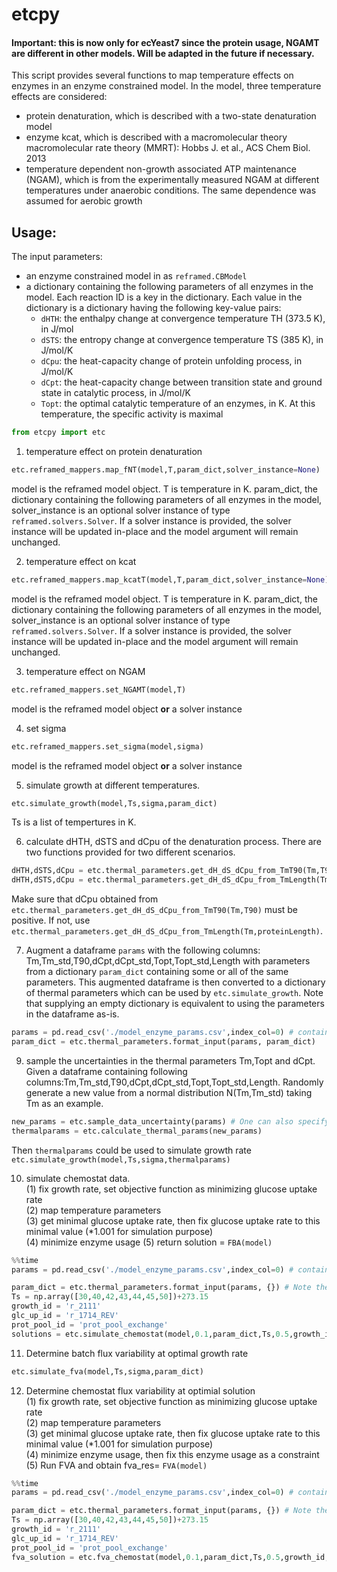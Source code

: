 # etcpy
#### Important: this is now only for ecYeast7 since the protein usage, NGAMT are different in other models. Will be adapted in the future if necessary.
This script provides several functions to map temperature effects on enzymes in
an enzyme constrained model. In the model, three temperature effects are considered:
* protein denaturation, which is described with a two-state denaturation model  
* enzyme kcat, which is described with a macromolecular theory macromolecular rate theory (MMRT): Hobbs J. et al., ACS Chem Biol. 2013  
* temperature dependent non-growth associated ATP maintenance (NGAM), which is from the experimentally measured NGAM at different temperatures under anaerobic conditions. The same dependence was assumed for aerobic growth  


## Usage:  
The input parameters:
* an enzyme constrained model in as `reframed.CBModel`
* a dictionary containing the following parameters of all enzymes in the model. Each reaction ID is a key in the dictionary. Each value in the dictionary is a dictionary having the following key-value pairs:
  * `dHTH`: the enthalpy change at convergence temperature TH (373.5 K), in J/mol
  * `dSTS`: the entropy change at convergence temperature TS (385 K), in J/mol/K
  * `dCpu`: the heat-capacity change of protein unfolding process, in J/mol/K
  * `dCpt`: the heat-capacity change between transition state and ground state in catalytic process, in J/mol/K
  * `Topt`: the optimal catalytic temperature of an enzymes, in K. At this temperature, the specific activity is maximal

```python
from etcpy import etc
```
1. temperature effect on protein denaturation  
```python
etc.reframed_mappers.map_fNT(model,T,param_dict,solver_instance=None)
```
model is the reframed model object. T is temperature in K. param_dict, the dictionary containing the following parameters of all enzymes in the model, solver_instance is an optional solver instance of type `reframed.solvers.Solver`. If a solver instance is provided, the solver instance will be updated in-place and the model argument will remain unchanged.

2. temperature effect on kcat  
```python
etc.reframed_mappers.map_kcatT(model,T,param_dict,solver_instance=None)
```
model is the reframed model object. T is temperature in K. param_dict, the dictionary containing the following parameters of all enzymes in the model, solver_instance is an optional solver instance of type `reframed.solvers.Solver`. If a solver instance is provided, the solver instance will be updated in-place and the model argument will remain unchanged.

3. temperature effect on NGAM
```python
etc.reframed_mappers.set_NGAMT(model,T)
```
model is the reframed model object **or** a solver instance


4. set sigma
```python
etc.reframed_mappers.set_sigma(model,sigma)
```

model is the reframed model object **or** a solver instance

5. simulate growth at different temperatures.
```python
etc.simulate_growth(model,Ts,sigma,param_dict)
```
Ts is a list of tempertures in K.

6. calculate dHTH, dSTS and dCpu of the denaturation process. There are two functions provided for two different scenarios.
```python 
dHTH,dSTS,dCpu = etc.thermal_parameters.get_dH_dS_dCpu_from_TmT90(Tm,T90)  #for a protein with experimental Tm and T90
dHTH,dSTS,dCpu = etc.thermal_parameters.get_dH_dS_dCpu_from_TmLength(Tm,proteinLength) # for protein with only Tm
```
Make sure that dCpu obtained from `etc.thermal_parameters.get_dH_dS_dCpu_from_TmT90(Tm,T90)` must be positive. If not, use `etc.thermal_parameters.get_dH_dS_dCpu_from_TmLength(Tm,proteinLength)`. 

7. Augment a dataframe `params` with the following columns: Tm,Tm_std,T90,dCpt,dCpt_std,Topt,Topt_std,Length with parameters from a dictionary `param_dict` containing some or all of the same parameters. This augmented dataframe is then converted to a dictionary of thermal parameters which can be used by `etc.simulate_growth`. Note that supplying an empty dictionary is equivalent to using the parameters in the dataframe as-is.
  ```python
  params = pd.read_csv('./model_enzyme_params.csv',index_col=0) # contains at least Tm,T90,dCpt,Topt,Length
  param_dict = etc.thermal_parameters.format_input(params, param_dict)
  ```


9. sample the uncertainties in the thermal parameters Tm,Topt and dCpt. Given a dataframe containing following columns:Tm,Tm_std,T90,dCpt,dCpt_std,Topt,Topt_std,Length. Randomly generate a new value from a normal distribution N(Tm,Tm_std) taking Tm as an example. 
```python 
new_params = etc.sample_data_uncertainty(params) # One can also specify columns to be sampled. The default is to sample all columns: [Tm,dCpt,Topt]
thermalparams = etc.calculate_thermal_params(new_params)
```
Then ```thermalparams``` could be used to simulate growth rate ```etc.simulate_growth(model,Ts,sigma,thermalparams)```


10. simulate chemostat data.  
(1) fix growth rate, set objective function as minimizing glucose uptake rate  
(2) map temperature parameters  
(3) get minimal glucose uptake rate, then fix glucose uptake rate to this minimal value (\*1.001 for simulation purpose)  
(4) minimize enzyme usage
(5) return solution = `FBA(model)`
```python 
%%time
params = pd.read_csv('./model_enzyme_params.csv',index_col=0) # contains at least Tm,T90,dCpt,Topt,Length

param_dict = etc.thermal_parameters.format_input(params, {}) # Note the empty dictionary as the last argument
Ts = np.array([30,40,42,43,44,45,50])+273.15
growth_id = 'r_2111'
glc_up_id = 'r_1714_REV'
prot_pool_id = 'prot_pool_exchange'
solutions = etc.simulate_chemostat(model,0.1,param_dict,Ts,0.5,growth_id,glc_up_id,prot_pool_id)
```

11. Determine batch flux variability at optimal growth rate
```python
etc.simulate_fva(model,Ts,sigma,param_dict)
```

12.  Determine chemostat flux variability at optimial solution  
(1) fix growth rate, set objective function as minimizing glucose uptake rate  
(2) map temperature parameters  
(3) get minimal glucose uptake rate, then fix glucose uptake rate to this minimal value (\*1.001 for simulation purpose)  
(4) minimize enzyme usage, then fix this enzyme usage as a constraint
(5) Run FVA and obtain fva_res= `FVA(model)`
```python 
%%time
params = pd.read_csv('./model_enzyme_params.csv',index_col=0) # contains at least Tm,T90,dCpt,Topt,Length

param_dict = etc.thermal_parameters.format_input(params, {}) # Note the empty dictionary as the last argument
Ts = np.array([30,40,42,43,44,45,50])+273.15
growth_id = 'r_2111'
glc_up_id = 'r_1714_REV'
prot_pool_id = 'prot_pool_exchange'
fva_solution = etc.fva_chemostat(model,0.1,param_dict,Ts,0.5,growth_id,glc_up_id,prot_pool_id)
```